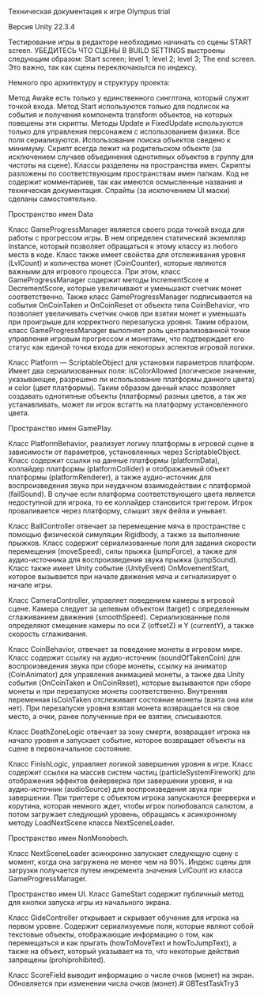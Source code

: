 Техническая документация
к игре Olympus trial

Версия Unity 22.3.4

Тестирование игры в редакторе необходимо начинать со сцены START screen.
УБЕДИТЕСЬ ЧТО СЦЕНЫ В BUILD SETTINGS выстроены следующим образом: 
Start screen;
level 1;
level 2;
level 3;
The end screen.
Это важно, так как сцены переключаюьтся по индексу.

Немного про архитектуру и структуру проекта:

Метод Awake есть только у единственного синглтона, который служит точкой входа.
Метод Start используются только для подписок на события и получения компонента transform объектов, на которых повешены эти скрипты.
Методы Update и FixedUpdate используются только для управления персонажем с использованием физики.
Все поля сериализуются. Использование поиска объектов сведено к минимуму.
Скрипт всегда лежит на родительском объекте (за исключением случаев объединения однотипных объектов в группу для чистоты на сцене).
Классы разделены на пространства имен. Скрипты разложены по соответствующим пространствам имен папкам.
Код не содержит комментариев, так как имеются осмысленные названия и техническая документация.
Спрайты (за исключением UI маски) сделаны самостоятельно.


Пространство имен Data

Класс GameProgressManager является своего рода точкой входа для работы с прогрессом игры. В нем определен статический экземпляр Instance, который позволяет обращаться к этому классу из любого места в коде. Класс также имеет свойства для отслеживания уровня (LvlCount) и количества монет (CoinCounter), которые являются важными для игрового процесса.
При этом, класс GameProgressManager содержит методы IncrementScore и DecrementScore, которые увеличивают и уменьшают счетчик монет соответственно. Также класс GameProgressManager подписывается на события OnCoinTaken и OnCoinReset от объекта типа CoinBehavior, что позволяет увеличивать счетчик очков при взятии монет и уменьшать при проигрыше для корректного перезапуска уровня.
Таким образом, класс GameProgressManager выполняет роль централизованной точки управления игровым прогрессом и монетами, что подтверждает его статус как единой точки входа для некоторых аспектов игровой логики.

Класс Platform — ScriptableObject для установки параметров платформ. Имеет два сериализованных поля: isColorAllowed (логическое значение, указывающее, разрешено ли использование платформы данного цвета) и color (цвет платформы).
Таким образом данный класс позволяет создавать однотипные объекты (платформы) разных цветов, а так же устанавливать, может ли игрок встатть на платформу установленного цвета.


Пространство имен GamePlay.

Класс PlatformBehavior, реализует логику платформы в игровой сцене в зависимости от параметров, установленных через  ScriptableObject.
Класс содержит ссылки на данные платформы (platformData), коллайдер платформы (platformCollider) и отображаемый объект платформы (platformRenderer), а также аудио-источник для воспроизведения звука при неудачном взаимодействии с платформой (failSound).
В случае если платформа соответствующего цвета является недоступной для игрока, то ее коллайдер становится триггером. Игрок проваливается через платформу, слышит звук фейла и унывает.

Класс BallController отвечает за перемещение мяча в пространстве с помощью физической симуляции Rigidbody, а также за выполнение прыжков.
Класс содержит сериализованные поля для задания скорости перемещения (moveSpeed), силы прыжка (jumpForce), а также для аудио-источника для воспроизведения звука прыжка (jumpSound).
Класс также имеет Unity событие (UnityEvent) OnMovementStart, которое вызывается при начале движения мяча и сигнализирует о начале игры.

Класс CameraController, управляет поведением камеры в игровой сцене.
Камера следует за целевым объектом (target) с определенным сглаживанием движения (smoothSpeed).
Сериализованные поля определяют смещение камеры по оси Z (offsetZ) и Y (currentY), а также скорость сглаживания.

Класс CoinBehavior, отвечает за поведение монеты в игровом мире.
Класс содержит ссылку на аудио-источник (soundOfTakenCoin) для воспроизведения звука при сборе монеты, ссылку на аниматор (CoinAnimator) для управления анимацией монеты, а также два Unity события (OnCoinTaken и OnCoinReset), которые вызываются при сборе монеты и при перезапуске монеты соответственно.
Внутренняя переменная isCoinTaken отслеживает состояние монеты (взята она или нет).
При перезапуске уровня взятая монета возвращается на свое место, а очки, ранее полученные при ее взятии, списываются.

Класс DeathZoneLogic отвечает за зону смерти, возвращает игрока на начало уровня и запускает событие, которое возвращает объекты на сцене в первоначальное состояние.

Класс FinishLogic, управляет логикой завершения уровня в игре.
Класс содержит ссылки на массив систем частиц (particleSystemFirework) для отображения эффектов фейерверка при завершении уровня, и на аудио-источник (audioSource) для воспроизведения звука при завершении.
При триггере с объектом игрока запускаются феерверки и корутина, которая немного ждет, чтобы игрок полюбовался салютом, а потом загружает следующий уровень, обращаясь к асинхронному методу LoadNextScene класса NextSceneLoader.


Пространство имен NonMonobech.

Класс NextSceneLoader асинхронно запускает следующую сцену с момент, когда она загружена не менее чем на 90%.
Индекс сцены для загрузки получается путем инкремента значения  LvlCount из класса  GameProgressManager.

Пространство имен UI.
Класс GameStart содержит публичный метод для кнопки запуска игры из начального экрана.

Класс GideController открывает и скрывает обучение для игрока на первом уровне.
Содержит сериализуемые поля, которые являют собой текстовые объекты, отображающие информацию о том, как перемещаться и как прыгать (howToMoveText и howToJumpText), а также на объект, который указывает на то, что некоторые действия запрещены (prohiprohibited). 

Класс ScoreField выводит информацию о числе очков (монет) на экран. Обновляется при изменении числа очков (монет).# GBTestTaskTry3
